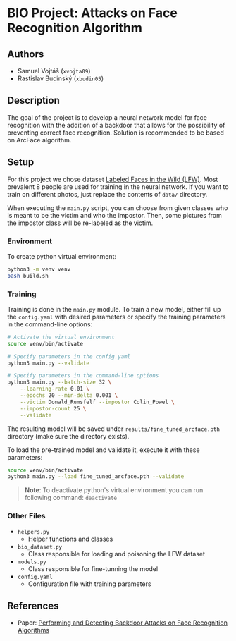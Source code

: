 # BIO Project: Attacks on Face Recognition Algorithm

## Authors

- Samuel Vojtáš (`xvojta09`)
- Rastislav Budinský (`xbudin05`)

## Description

The goal of the project is to develop a neural network model for face recognition with the addition of a backdoor that allows for the possibility of preventing correct face recognition. Solution is recommended to be based on ArcFace algorithm.

## Setup

For this project we chose dataset [Labeled Faces in the Wild (LFW)](https://vis-www.cs.umass.edu/lfw/). Most prevalent 8 people are used for training in the neural network. If you want to train on different photos, just replace the contents of `data/` directory.

When executing the `main.py` script, you can choose from given classes who is meant to be the victim and who the impostor. Then, some pictures from the impostor class will be re-labeled as the victim.

### Environment

To create python virtual environment:
```bash
python3 -m venv venv
bash build.sh
```

### Training

Training is done in the `main.py` module. To train a new model, either fill up the `config.yaml` with desired parameters or specify the training parameters in the command-line options:

```bash
# Activate the virtual environment
source venv/bin/activate

# Specify parameters in the config.yaml
python3 main.py --validate

# Specify parameters in the command-line options
python3 main.py --batch-size 32 \
    --learning-rate 0.01 \
    --epochs 20 --min-delta 0.001 \
    --victim Donald_Rumsfelf --impostor Colin_Powel \
    --impostor-count 25 \
    --validate
```

The resulting model will be saved under `results/fine_tuned_arcface.pth` directory (make sure the directory exists). 

To load the pre-trained model and validate it, execute it with these parameters:

```bash
source venv/bin/activate
python3 main.py --load fine_tuned_arcface.pth --validate
```

> __Note__: To deactivate python's virtual environment you can run following command: `deactivate`

### Other Files

- `helpers.py`
    - Helper functions and classes
- `bio_dataset.py`
    - Class responsible for loading and poisoning the LFW dataset
- `models.py`
    - Class responsible for fine-tunning the model
- `config.yaml`
    - Configuration file with training parameters

## References

- Paper: [Performing and Detecting Backdoor Attacks on Face Recognition Algorithms](https://publications.idiap.ch/attachments/papers/2024/Unnervik_THESIS_2024.pdf)

